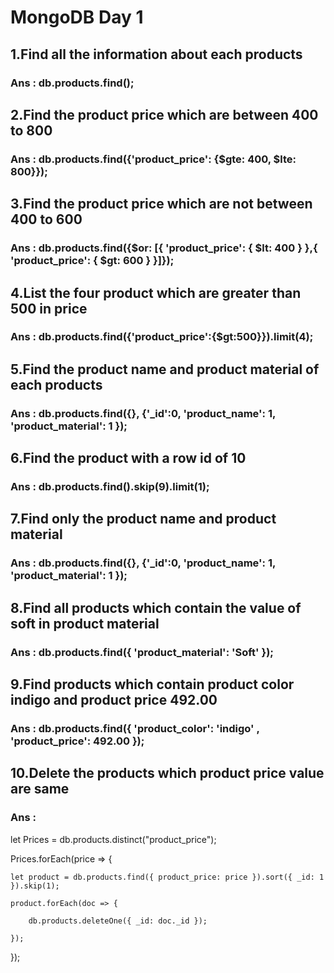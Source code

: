 # MongoDB Day 1
## 1.Find all the information about each products

### Ans : db.products.find();

## 2.Find the product price which are between 400 to 800

### Ans : db.products.find({'product_price': {$gte: 400, $lte: 800}});

## 3.Find the product price which are not between 400 to 600

### Ans : db.products.find({$or: [{ 'product_price': { $lt: 400 } },{ 'product_price': { $gt: 600 } }]});

## 4.List the four product which are greater than 500 in price 

### Ans : db.products.find({'product_price':{$gt:500}}).limit(4);

## 5.Find the product name and product material of each products

### Ans : db.products.find({}, {'_id':0, 'product_name': 1, 'product_material': 1 });

## 6.Find the product with a row id of 10

### Ans : db.products.find().skip(9).limit(1);

## 7.Find only the product name and product material

### Ans : db.products.find({}, {'_id':0, 'product_name': 1, 'product_material': 1 });

## 8.Find all products which contain the value of soft in product material 

### Ans : db.products.find({ 'product_material': 'Soft' });

## 9.Find products which contain product color indigo  and product price 492.00

### Ans : db.products.find({ 'product_color': 'indigo' , 'product_price': 492.00 });

## 10.Delete the products which product price value are same

### Ans :  
let Prices = db.products.distinct("product_price");

Prices.forEach(price => {

    let product = db.products.find({ product_price: price }).sort({ _id: 1 }).skip(1); 
    
    product.forEach(doc => {
    
        db.products.deleteOne({ _id: doc._id });
        
    });
    
});


